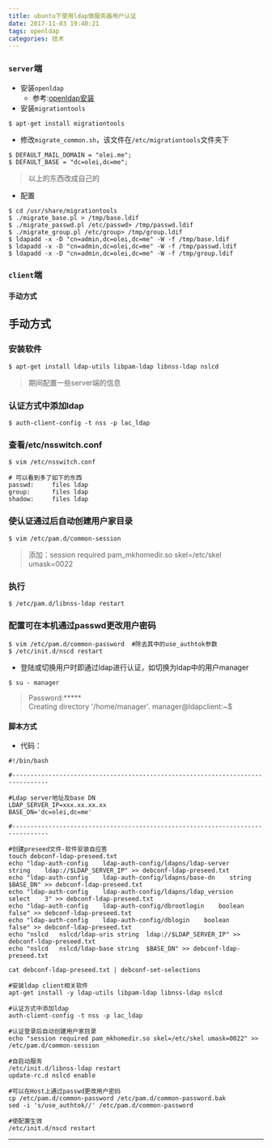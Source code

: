 ```yaml
---
title: ubuntu下使用ldap做服务器用户认证
date: 2017-11-03 19:40:21
tags: openldap
categories: 技术
---
```

### `server`端
- 安装`openldap`
  - 参考:[openldap安装](http://blog.olei.me/2017/10/18/ubuntu16-04%E5%AE%89%E8%A3%85openldap%E4%BB%A5%E5%8F%8Aphpldapadmin/)
- 安装`migrationtools`
<!--more-->

```
$ apt-get install migrationtools
```
  - 修改`migrate_common.sh`，该文件在`/etc/migrationtools`文件夹下

```
$ DEFAULT_MAIL_DOMAIN = "olei.me"; 
$ DEFAULT_BASE = "dc=olei,dc=me";
```
> 以上的东西改成自己的

- 配置

```
$ cd /usr/share/migrationtools
$ ./migrate_base.pl > /tmp/base.ldif
$ ./migrate_passwd.pl /etc/passwd> /tmp/passwd.ldif
$ ./migrate_group.pl /etc/group> /tmp/group.ldif
$ ldapadd -x -D "cn=admin,dc=olei,dc=me" -W -f /tmp/base.ldif
$ ldapadd -x -D "cn=admin,dc=olei,dc=me" -W -f /tmp/passwd.ldif
$ ldapadd -x -D "cn=admin,dc=olei,dc=me" -W -f /tmp/group.ldif
```
### `client`端
#### 手动方式
## 手动方式
### 安装软件

```
$ apt-get install ldap-utils libpam-ldap libnss-ldap nslcd
```
> 期间配置一些server端的信息  
### 认证方式中添加ldap

```
$ auth-client-config -t nss -p lac_ldap
```
### 查看/etc/nsswitch.conf
```
$ vim /etc/nsswitch.conf
```

```
# 可以看到多了如下的东西
passwd:     files ldap
group:      files ldap
shadow:     files ldap
```



### 使认证通过后自动创建用户家目录

```
$ vim /etc/pam.d/common-session
```
> 添加：session required pam_mkhomedir.so skel=/etc/skel umask=0022 

### 执行

```
$ /etc/pam.d/libnss-ldap restart
```
### 配置可在本机通过passwd更改用户密码

```
$ vim /etc/pam.d/common-password  #除去其中的use_authtok参数
$ /etc/init.d/nscd restart  
```
- 登陆或切换用户时即通过ldap进行认证，如切换为ldap中的用户manager  

```
$ su - manager
```
> Password:*****   
Creating directory '/home/manager'. 
manager@ldapclient:~$  

#### 脚本方式
- 代码：
```
#!/bin/bash  
  
#--------------------------------------------------------------------------------  
  
#Ldap server地址及base DN  
LDAP_SERVER_IP=xxx.xx.xx.xx  
BASE_DN='dc=olei,dc=me'  
  
#--------------------------------------------------------------------------------  
  
#创建preseed文件-软件安装自应答  
touch debconf-ldap-preseed.txt  
echo "ldap-auth-config    ldap-auth-config/ldapns/ldap-server    string    ldap://$LDAP_SERVER_IP" >> debconf-ldap-preseed.txt  
echo "ldap-auth-config    ldap-auth-config/ldapns/base-dn    string    $BASE_DN" >> debconf-ldap-preseed.txt  
echo "ldap-auth-config    ldap-auth-config/ldapns/ldap_version    select    3" >> debconf-ldap-preseed.txt  
echo "ldap-auth-config    ldap-auth-config/dbrootlogin    boolean    false" >> debconf-ldap-preseed.txt  
echo "ldap-auth-config    ldap-auth-config/dblogin    boolean    false" >> debconf-ldap-preseed.txt  
echo "nslcd   nslcd/ldap-uris string  ldap://$LDAP_SERVER_IP" >> debconf-ldap-preseed.txt  
echo "nslcd   nslcd/ldap-base string  $BASE_DN" >> debconf-ldap-preseed.txt  
  
cat debconf-ldap-preseed.txt | debconf-set-selections  
  
#安装ldap client相关软件  
apt-get install -y ldap-utils libpam-ldap libnss-ldap nslcd  
  
#认证方式中添加ldap  
auth-client-config -t nss -p lac_ldap  
  
#认证登录后自动创建用户家目录  
echo "session required pam_mkhomedir.so skel=/etc/skel umask=0022" >> /etc/pam.d/common-session  
  
#自启动服务 
/etc/init.d/libnss-ldap restart
update-rc.d nslcd enable  
  
#可以在Host上通过passwd更改用户密码  
cp /etc/pam.d/common-password /etc/pam.d/common-password.bak  
sed -i 's/use_authtok//' /etc/pam.d/common-password  
  
#使配置生效  
/etc/init.d/nscd restart  
```
---
